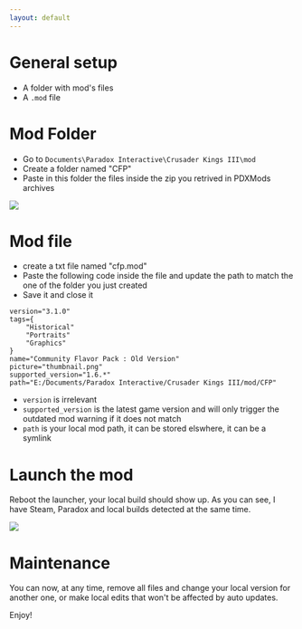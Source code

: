 ```yaml
---
layout: default
---
```


# General setup

* A folder with mod's files
* A `.mod` file

# Mod Folder
* Go to `Documents\Paradox Interactive\Crusader Kings III\mod`
* Create a folder named "CFP"
* Paste in this folder the files inside the zip you retrived in PDXMods archives

![](https://i.imgur.com/RXlzZCy.png)

# Mod file
* create a txt file named "cfp.mod"
* Paste the following code inside the file and update the path to match the one of the folder you just created
* Save it and close it

```
version="3.1.0"
tags={
	"Historical"
	"Portraits"
	"Graphics"
}
name="Community Flavor Pack : Old Version"
picture="thumbnail.png"
supported_version="1.6.*"
path="E:/Documents/Paradox Interactive/Crusader Kings III/mod/CFP"
```

* `version` is irrelevant
* `supported_version` is the latest game version and will only trigger the outdated mod warning if it does not match
* `path` is your local mod path, it can be stored elswhere, it can be a symlink

# Launch the mod
Reboot the launcher, your local build should show up. As you can see, I have Steam, Paradox and local builds detected at the same time.

![](https://i.imgur.com/uXp6WxS.png)

# Maintenance
You can now, at any time, remove all files and change your local version for another one, or make local edits that won't be affected by auto updates.

Enjoy!